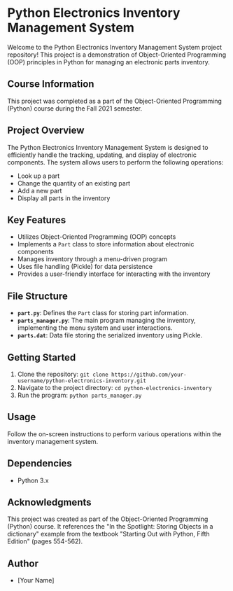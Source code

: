 # Python Electronics Inventory Management System

Welcome to the Python Electronics Inventory Management System project repository! This project is a demonstration of Object-Oriented Programming (OOP) principles in Python for managing an electronic parts inventory.

## Course Information

This project was completed as a part of the Object-Oriented Programming (Python) course during the Fall 2021 semester.

## Project Overview

The Python Electronics Inventory Management System is designed to efficiently handle the tracking, updating, and display of electronic components. The system allows users to perform the following operations:

- Look up a part
- Change the quantity of an existing part
- Add a new part
- Display all parts in the inventory

## Key Features

- Utilizes Object-Oriented Programming (OOP) concepts
- Implements a `Part` class to store information about electronic components
- Manages inventory through a menu-driven program
- Uses file handling (Pickle) for data persistence
- Provides a user-friendly interface for interacting with the inventory

## File Structure

- **`part.py`**: Defines the `Part` class for storing part information.
- **`parts_manager.py`**: The main program managing the inventory, implementing the menu system and user interactions.
- **`parts.dat`**: Data file storing the serialized inventory using Pickle.

## Getting Started

1. Clone the repository: `git clone https://github.com/your-username/python-electronics-inventory.git`
2. Navigate to the project directory: `cd python-electronics-inventory`
3. Run the program: `python parts_manager.py`

## Usage

Follow the on-screen instructions to perform various operations within the inventory management system.

## Dependencies

- Python 3.x

## Acknowledgments

This project was created as part of the Object-Oriented Programming (Python) course. It references the "In the Spotlight: Storing Objects in a dictionary" example from the textbook "Starting Out with Python, Fifth Edition" (pages 554-562).

## Author

- [Your Name]